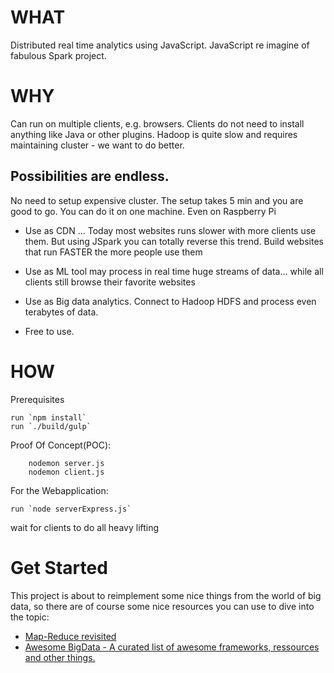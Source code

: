 WHAT
====
Distributed real time analytics using JavaScript.
JavaScript re imagine of fabulous Spark project.

WHY
===
Can run on multiple clients, e.g. browsers. Clients do not need to install anything like Java or other plugins.
Hadoop is quite slow and requires maintaining cluster - we want to do better.

Possibilities are endless.
--------------------------
No need to setup expensive cluster. The setup takes 5 min and you are good to go. You can do it on one machine. Even on Raspberry Pi

* Use as CDN ... Today most websites runs slower with more clients use them.
But using JSpark you can totally reverse this trend. Build websites that run FASTER the more people use them

* Use as ML tool may process in real time huge streams of data... while all clients still browse their favorite websites

* Use as Big data analytics. Connect to Hadoop HDFS and process even terabytes of data.


* Free to use.


HOW
====
Prerequisites

    run `npm install`
    run `./build/gulp`

Proof Of Concept(POC):

        nodemon server.js
        nodemon client.js

For the Webapplication:

    run `node serverExpress.js`


wait for clients to do all heavy lifting


Get Started
===========
This project is about to reimplement some nice things from the world of big data, so there are of course some nice
resources you can use to dive into the topic:

* [Map-Reduce revisited](http://citeseerx.ist.psu.edu/viewdoc/download?doi=10.1.1.104.5859&rep=rep1&type=pdf)
* [Awesome BigData - A curated list of awesome frameworks, ressources and other things.](https://github.com/rb2k/awesome-bigdata)
